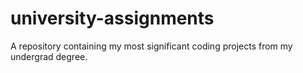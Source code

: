 # university-assignments
A repository containing my most significant coding projects from my undergrad degree.
